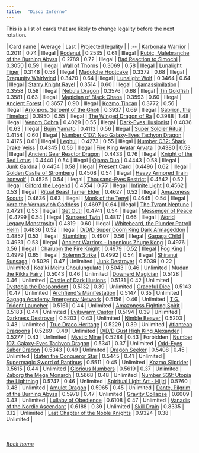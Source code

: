 ```yaml
---
title:  "Disco Inferno"
---
```


This is a list of cards that are likely to change legality before the next rotation.

| Card name | Average | Last | Projected legality |
| :-- |
[Karbonala Warrior](https://db.ygoprodeck.com/card/?search=Karbonala%20Warrior) | 0.2011 | 0.74 | Illegal |
[Rodenut](https://db.ygoprodeck.com/card/?search=Rodenut) | 0.2535 | 0.61 | Illegal |
[Rubic, Malebranche of the Burning Abyss](https://db.ygoprodeck.com/card/?search=Rubic,%20Malebranche%20of%20the%20Burning%20Abyss) | 0.2789 | 0.72 | Illegal |
[Bad Reaction to Simochi](https://db.ygoprodeck.com/card/?search=Bad%20Reaction%20to%20Simochi) | 0.3050 | 0.59 | Illegal |
[Wall of Thorns](https://db.ygoprodeck.com/card/?search=Wall%20of%20Thorns) | 0.3069 | 0.58 | Illegal |
[Lunalight Tiger](https://db.ygoprodeck.com/card/?search=Lunalight%20Tiger) | 0.3148 | 0.58 | Illegal |
[Madolche Hootcake](https://db.ygoprodeck.com/card/?search=Madolche%20Hootcake) | 0.3372 | 0.68 | Illegal |
[Dragunity Whirlwind](https://db.ygoprodeck.com/card/?search=Dragunity%20Whirlwind) | 0.3420 | 0.64 | Illegal |
[Lunalight Wolf](https://db.ygoprodeck.com/card/?search=Lunalight%20Wolf) | 0.3464 | 0.64 | Illegal |
[Starry Knight Rayel](https://db.ygoprodeck.com/card/?search=Starry%20Knight%20Rayel) | 0.3514 | 0.60 | Illegal |
[Ojamassimilation](https://db.ygoprodeck.com/card/?search=Ojamassimilation) | 0.3558 | 0.58 | Illegal |
[Nebula Dragon](https://db.ygoprodeck.com/card/?search=Nebula%20Dragon) | 0.3576 | 0.68 | Illegal |
[Tin Goldfish](https://db.ygoprodeck.com/card/?search=Tin%20Goldfish) | 0.3581 | 0.63 | Illegal |
[Magician of Black Chaos](https://db.ygoprodeck.com/card/?search=Magician%20of%20Black%20Chaos) | 0.3593 | 0.60 | Illegal |
[Ancient Forest](https://db.ygoprodeck.com/card/?search=Ancient%20Forest) | 0.3657 | 0.90 | Illegal |
[Kozmo Tincan](https://db.ygoprodeck.com/card/?search=Kozmo%20Tincan) | 0.3772 | 0.56 | Illegal |
[Arionpos, Serpent of the Ghoti](https://db.ygoprodeck.com/card/?search=Arionpos,%20Serpent%20of%20the%20Ghoti) | 0.3937 | 0.69 | Illegal |
[Gabrion, the Timelord](https://db.ygoprodeck.com/card/?search=Gabrion,%20the%20Timelord) | 0.3950 | 0.55 | Illegal |
[The Winged Dragon of Ra](https://db.ygoprodeck.com/card/?search=The%20Winged%20Dragon%20of%20Ra) | 0.3988 | 1.48 | Illegal |
[Venom Cobra](https://db.ygoprodeck.com/card/?search=Venom%20Cobra) | 0.4029 | 0.55 | Illegal |
[Dark-Eyes Illusionist](https://db.ygoprodeck.com/card/?search=Dark-Eyes%20Illusionist) | 0.4036 | 0.63 | Illegal |
[Bujin Yamato](https://db.ygoprodeck.com/card/?search=Bujin%20Yamato) | 0.4113 | 0.56 | Illegal |
[Super Soldier Ritual](https://db.ygoprodeck.com/card/?search=Super%20Soldier%20Ritual) | 0.4154 | 0.60 | Illegal |
[Number C107: Neo Galaxy-Eyes Tachyon Dragon](https://db.ygoprodeck.com/card/?search=Number%20C107:%20Neo%20Galaxy-Eyes%20Tachyon%20Dragon) | 0.4175 | 0.61 | Illegal |
[Leghul](https://db.ygoprodeck.com/card/?search=Leghul) | 0.4273 | 0.55 | Illegal |
[Number C32: Shark Drake Veiss](https://db.ygoprodeck.com/card/?search=Number%20C32:%20Shark%20Drake%20Veiss) | 0.4345 | 0.56 | Illegal |
[Fire King Avatar Arvata](https://db.ygoprodeck.com/card/?search=Fire%20King%20Avatar%20Arvata) | 0.4380 | 0.53 | Illegal |
[Ancient Gear Reactor Dragon](https://db.ygoprodeck.com/card/?search=Ancient%20Gear%20Reactor%20Dragon) | 0.4433 | 0.76 | Illegal |
[Knight of the Red Lotus](https://db.ygoprodeck.com/card/?search=Knight%20of%20the%20Red%20Lotus) | 0.4440 | 0.54 | Illegal |
[Ojama Duo](https://db.ygoprodeck.com/card/?search=Ojama%20Duo) | 0.4443 | 0.58 | Illegal |
[Junk Gardna](https://db.ygoprodeck.com/card/?search=Junk%20Gardna) | 0.4454 | 0.58 | Illegal |
[Present Card](https://db.ygoprodeck.com/card/?search=Present%20Card) | 0.4496 | 0.62 | Illegal |
[Golden Castle of Stromberg](https://db.ygoprodeck.com/card/?search=Golden%20Castle%20of%20Stromberg) | 0.4508 | 0.54 | Illegal |
[Heavy Armored Train Ironwolf](https://db.ygoprodeck.com/card/?search=Heavy%20Armored%20Train%20Ironwolf) | 0.4525 | 0.54 | Illegal |
[Thousand-Eyes Restrict](https://db.ygoprodeck.com/card/?search=Thousand-Eyes%20Restrict) | 0.4542 | 0.52 | Illegal |
[Gilford the Legend](https://db.ygoprodeck.com/card/?search=Gilford%20the%20Legend) | 0.4554 | 0.77 | Illegal |
[Infinite Light](https://db.ygoprodeck.com/card/?search=Infinite%20Light) | 0.4562 | 0.53 | Illegal |
[Ritual Beast Tamer Elder](https://db.ygoprodeck.com/card/?search=Ritual%20Beast%20Tamer%20Elder) | 0.4627 | 0.52 | Illegal |
[Amazoness Scouts](https://db.ygoprodeck.com/card/?search=Amazoness%20Scouts) | 0.4636 | 0.63 | Illegal |
[Monk of the Tenyi](https://db.ygoprodeck.com/card/?search=Monk%20of%20the%20Tenyi) | 0.4645 | 0.54 | Illegal |
[Vera the Vernusylph Goddess](https://db.ygoprodeck.com/card/?search=Vera%20the%20Vernusylph%20Goddess) | 0.4697 | 0.64 | Illegal |
[The Tyrant Neptune](https://db.ygoprodeck.com/card/?search=The%20Tyrant%20Neptune) | 0.4721 | 0.53 | Illegal |
[Get Out!](https://db.ygoprodeck.com/card/?search=Get%20Out!) | 0.4741 | 0.54 | Illegal |
[Messenger of Peace](https://db.ygoprodeck.com/card/?search=Messenger%20of%20Peace) | 0.4799 | 0.54 | Illegal |
[Sunseed Twin](https://db.ygoprodeck.com/card/?search=Sunseed%20Twin) | 0.4817 | 0.66 | Illegal |
[World Legacy Monstrosity](https://db.ygoprodeck.com/card/?search=World%20Legacy%20Monstrosity) | 0.4819 | 0.60 | Illegal |
[Whitebeard, the Plunder Patroll Helm](https://db.ygoprodeck.com/card/?search=Whitebeard,%20the%20Plunder%20Patroll%20Helm) | 0.4836 | 0.52 | Illegal |
[D/D/D Super Doom King Dark Armageddon](https://db.ygoprodeck.com/card/?search=D/D/D%20Super%20Doom%20King%20Dark%20Armageddon) | 0.4857 | 0.53 | Illegal |
[Stumbling](https://db.ygoprodeck.com/card/?search=Stumbling) | 0.4907 | 0.56 | Illegal |
[Gagaga Child](https://db.ygoprodeck.com/card/?search=Gagaga%20Child) | 0.4931 | 0.53 | Illegal |
[Ancient Warriors - Ingenious Zhuge Kong](https://db.ygoprodeck.com/card/?search=Ancient%20Warriors%20-%20Ingenious%20Zhuge%20Kong) | 0.4976 | 0.56 | Illegal |
[Charubin the Fire Knight](https://db.ygoprodeck.com/card/?search=Charubin%20the%20Fire%20Knight) | 0.4979 | 0.52 | Illegal |
[Fog King](https://db.ygoprodeck.com/card/?search=Fog%20King) | 0.4979 | 0.65 | Illegal |
[Solemn Strike](https://db.ygoprodeck.com/card/?search=Solemn%20Strike) | 0.4992 | 0.54 | Illegal |
[Shiranui Sunsaga](https://db.ygoprodeck.com/card/?search=Shiranui%20Sunsaga) | 0.5029 | 0.47 | Unlimited |
[Junk Destroyer](https://db.ygoprodeck.com/card/?search=Junk%20Destroyer) | 0.5039 | 0.22 | Unlimited |
[Koa'ki Meiru Ghoulungulate](https://db.ygoprodeck.com/card/?search=Koa'ki%20Meiru%20Ghoulungulate) | 0.5043 | 0.46 | Unlimited |
[Mudan the Rikka Fairy](https://db.ygoprodeck.com/card/?search=Mudan%20the%20Rikka%20Fairy) | 0.5043 | 0.46 | Unlimited |
[Downerd Magician](https://db.ygoprodeck.com/card/?search=Downerd%20Magician) | 0.5128 | 0.46 | Unlimited |
[Castle of Dark Illusions](https://db.ygoprodeck.com/card/?search=Castle%20of%20Dark%20Illusions) | 0.5131 | 0.42 | Unlimited |
[Dystopia the Despondent](https://db.ygoprodeck.com/card/?search=Dystopia%20the%20Despondent) | 0.5132 | 0.39 | Unlimited |
[Graceful Dice](https://db.ygoprodeck.com/card/?search=Graceful%20Dice) | 0.5143 | 0.47 | Unlimited |
[Archfiend's Manifestation](https://db.ygoprodeck.com/card/?search=Archfiend's%20Manifestation) | 0.5147 | 0.35 | Unlimited |
[Gagaga Academy Emergency Network](https://db.ygoprodeck.com/card/?search=Gagaga%20Academy%20Emergency%20Network) | 0.5156 | 0.46 | Unlimited |
[T.G. Trident Launcher](https://db.ygoprodeck.com/card/?search=T.G.%20Trident%20Launcher) | 0.5161 | 0.44 | Unlimited |
[Amazoness Fighting Spirit](https://db.ygoprodeck.com/card/?search=Amazoness%20Fighting%20Spirit) | 0.5183 | 0.44 | Unlimited |
[Evilswarm Castor](https://db.ygoprodeck.com/card/?search=Evilswarm%20Castor) | 0.5194 | 0.39 | Unlimited |
[Darkness Destroyer](https://db.ygoprodeck.com/card/?search=Darkness%20Destroyer) | 0.5203 | 0.43 | Unlimited |
[Nimble Beaver](https://db.ygoprodeck.com/card/?search=Nimble%20Beaver) | 0.5203 | 0.43 | Unlimited |
[True Draco Heritage](https://db.ygoprodeck.com/card/?search=True%20Draco%20Heritage) | 0.5229 | 0.39 | Unlimited |
[Atlantean Dragoons](https://db.ygoprodeck.com/card/?search=Atlantean%20Dragoons) | 0.5269 | 0.49 | Unlimited |
[D/D/D Gust High King Alexander](https://db.ygoprodeck.com/card/?search=D/D/D%20Gust%20High%20King%20Alexander) | 0.5277 | 0.43 | Unlimited |
[Mystic Mine](https://db.ygoprodeck.com/card/?search=Mystic%20Mine) | 0.5284 | 0.43 | Forbidden |
[Number 107: Galaxy-Eyes Tachyon Dragon](https://db.ygoprodeck.com/card/?search=Number%20107:%20Galaxy-Eyes%20Tachyon%20Dragon) | 0.5341 | 0.37 | Unlimited |
[Odd-Eyes Saber Dragon](https://db.ygoprodeck.com/card/?search=Odd-Eyes%20Saber%20Dragon) | 0.5343 | 0.49 | Unlimited |
[Dragon Seeker](https://db.ygoprodeck.com/card/?search=Dragon%20Seeker) | 0.5408 | 0.45 | Unlimited |
[Idaten the Conqueror Star](https://db.ygoprodeck.com/card/?search=Idaten%20the%20Conqueror%20Star) | 0.5445 | 0.41 | Unlimited |
[Supermagic Sword of Raptinus](https://db.ygoprodeck.com/card/?search=Supermagic%20Sword%20of%20Raptinus) | 0.5511 | 0.45 | Unlimited |
[Kozmo Sliprider](https://db.ygoprodeck.com/card/?search=Kozmo%20Sliprider) | 0.5615 | 0.44 | Unlimited |
[Glorious Numbers](https://db.ygoprodeck.com/card/?search=Glorious%20Numbers) | 0.5619 | 0.37 | Unlimited |
[Zaborg the Mega Monarch](https://db.ygoprodeck.com/card/?search=Zaborg%20the%20Mega%20Monarch) | 0.5668 | 0.48 | Unlimited |
[Number S39: Utopia the Lightning](https://db.ygoprodeck.com/card/?search=Number%20S39:%20Utopia%20the%20Lightning) | 0.5747 | 0.46 | Unlimited |
[Spiritual Light Art - Hijiri](https://db.ygoprodeck.com/card/?search=Spiritual%20Light%20Art%20-%20Hijiri) | 0.5760 | 0.48 | Unlimited |
[Amulet Dragon](https://db.ygoprodeck.com/card/?search=Amulet%20Dragon) | 0.5965 | 0.45 | Unlimited |
[Dante, Pilgrim of the Burning Abyss](https://db.ygoprodeck.com/card/?search=Dante,%20Pilgrim%20of%20the%20Burning%20Abyss) | 0.5978 | 0.47 | Unlimited |
[Gravity Collapse](https://db.ygoprodeck.com/card/?search=Gravity%20Collapse) | 0.6009 | 0.43 | Unlimited |
[Lullaby of Obedience](https://db.ygoprodeck.com/card/?search=Lullaby%20of%20Obedience) | 0.6108 | 0.47 | Unlimited |
[Vanadis of the Nordic Ascendant](https://db.ygoprodeck.com/card/?search=Vanadis%20of%20the%20Nordic%20Ascendant) | 0.6188 | 0.39 | Unlimited |
[Skill Drain](https://db.ygoprodeck.com/card/?search=Skill%20Drain) | 0.8335 | 0.12 | Unlimited |
[Last Chapter of the Noble Knights](https://db.ygoprodeck.com/card/?search=Last%20Chapter%20of%20the%20Noble%20Knights) | 0.9324 | 0.38 | Unlimited |

<br>

###### [Back home](index)
